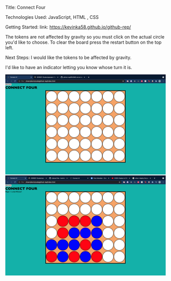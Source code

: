 Title: Connect Four

Technologies Used: JavaScript, HTML , CSS

Getting Started: link: https://kevinka58.github.io/github-rep/

The tokens are not affected by gravity so you must click on the actual circle you'd like to choose.
To clear the board press the restart button on the top left.

Next Steps: I would like the tokens to be affected by gravity.

I'd like to have an indicator letting you know whose turn it is.

![Screenshot](connect4one.png)
![Screenshot 2](screenshot2.png)
